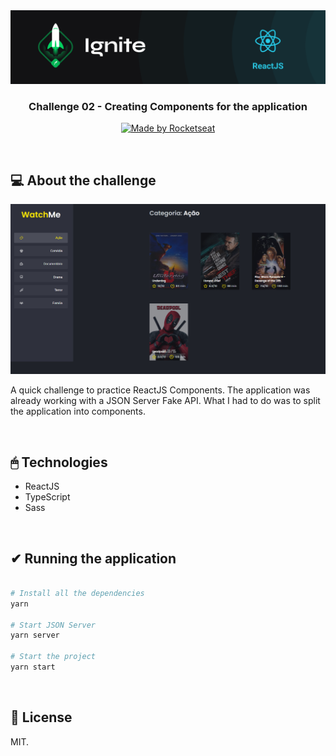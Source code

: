 <img src=".github/ignite-reactjs-photo.png" alt="Ignite" >

<h3 align="center">
  Challenge 02 - Creating Components for the application
</h3>

<p align="center">
  <a href="https://rocketseat.com.br">
    <img alt="Made by Rocketseat" src="https://img.shields.io/badge/made%20by-Rocketseat-%2306b656?style=flat-square">
  </a>
</p>

<br>

## 💻 About the challenge

<p align="center">
  <img src=".github/watchme.PNG" alt="watchme">
</p>

A quick challenge to practice ReactJS Components. The application was already working with a JSON Server Fake API. What I had to do was to split the application into components.

</br>

## 🖱 Technologies

- ReactJS
- TypeScript
- Sass

</br>

## ✔ Running the application

```bash

# Install all the dependencies
yarn

# Start JSON Server
yarn server

# Start the project
yarn start

```

<br>

## 📰 License

MIT. 
